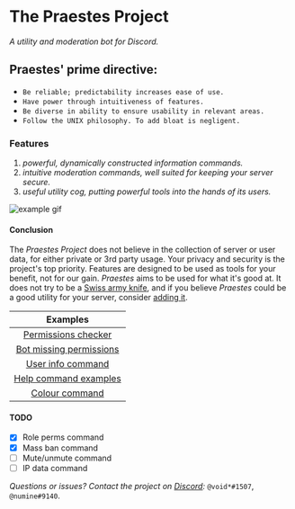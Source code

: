 # **The Praestes Project**

*A utility and moderation bot for Discord.*

## **Praestes' prime directive:**

* `Be reliable; predictability increases ease of use.`
* `Have power through intuitiveness of features.`
* `Be diverse in ability to ensure usability in relevant areas.`
* `Follow the UNIX philosophy. To add bloat is negligent.`

### **Features**

1. *powerful, dynamically constructed information commands.*
2. *intuitive moderation commands, well suited for keeping your server secure.*
3. *useful utility cog, putting powerful tools into the hands of its users.*

![example gif](https://github.com/voidoakenduck/Praestes/blob/main/zRTMTXdBVb.gif)

#### **Conclusion**

The *Praestes Project* does not believe in the collection of server or user data, for either private or 3rd party usage. Your privacy and security is the project's top priority. Features are designed to be used as tools for your benefit, not for our gain. *Praestes* aims to be used for what it's good at. It does not try to be a [Swiss army knife](https://en.wikipedia.org/wiki/Microsoft), and if you believe *Praestes* could be a good utility for your server, consider [adding it](https://discord.com/oauth2/authorize?client_id=788206328916738072&scope=bot&permissions=2147483647).

|Examples|
|:-:|
|[Permissions checker](https://media.discordapp.net/attachments/788211981051101214/808446564213194802/unknown.png)|
|[Bot missing permissions](https://media.discordapp.net/attachments/796620072608333834/808448449422032906/unknown.png?width=565&height=676)|
|[User info command](https://media.discordapp.net/attachments/796620072608333834/808448449422032906/unknown.png?width=565&height=676)|
|[Help command examples](https://media.discordapp.net/attachments/788211981051101214/808451341995081788/unknown.png?width=478&height=676)|
|[Colour command](https://media.discordapp.net/attachments/788211981051101214/808451995828617246/unknown.png)|

#### TODO

* [x] Role perms command
* [x] Mass ban command
* [ ] Mute/unmute command
* [ ] IP data command

*Questions or issues? Contact the project on [Discord](https://discord.gg/5d7BzA6pWa):* `@void*#1507`, `@numine#9140`.
